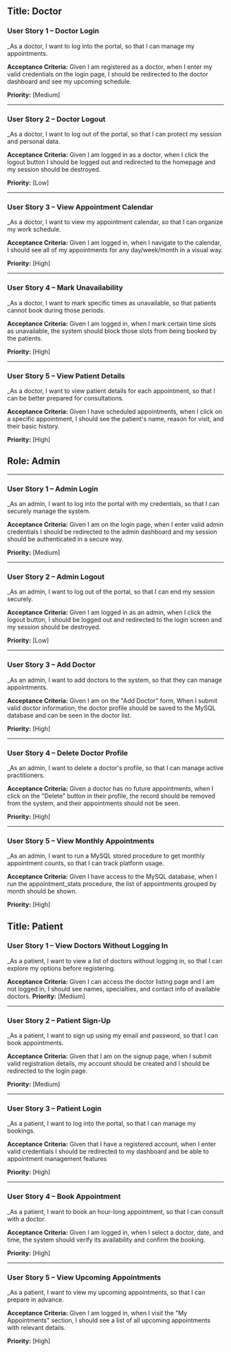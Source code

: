 ## **Title: Doctor**

### User Story 1 – Doctor Login

_As a doctor, I want to log into the portal, so that I can manage my appointments.

**Acceptance Criteria:**
Given I am registered as a doctor, when I enter my valid credentials on the login page, I should be redirected to the doctor dashboard and see my upcoming schedule.

**Priority:** [Medium]

---

### User Story 2 – Doctor Logout

_As a doctor, I want to log out of the portal, so that I can protect my session and personal data.

**Acceptance Criteria:**
Given I am logged in as a doctor, when I click the logout button I should be logged out and redirected to the homepage and my session should be destroyed.

**Priority:** [Low]

---

### User Story 3 – View Appointment Calendar

_As a doctor, I want to view my appointment calendar, so that I can organize my work schedule.

**Acceptance Criteria:**
Given I am logged in, when I navigate to the calendar, I should see all of my appointments for any day/week/month in a visual way.

**Priority:** [High]

---

### User Story 4 – Mark Unavailability

_As a doctor, I want to mark specific times as unavailable, so that patients cannot book during those periods.

**Acceptance Criteria:**
Given I am logged in, when I mark certain time slots as unavailable, the system should block those slots from being booked by the patients.

**Priority:** [High]

---

### User Story 5 – View Patient Details

_As a doctor, I want to view patient details for each appointment, so that I can be better prepared for consultations.

**Acceptance Criteria:**
Given I have scheduled appointments, when I click on a specific appointment, I should see the patient's name, reason for visit, and their basic history.

**Priority:** [High]


## **Role: Admin**

---

### User Story 1 – Admin Login

_As an admin, I want to log into the portal with my credentials, so that I can securely manage the system.

**Acceptance Criteria:**
Given I am on the login page, when I enter valid admin credentials I should be redirected to the admin dashboard and my session should be authenticated in a secure way.

**Priority:** [Medium]

---

### User Story 2 – Admin Logout

_As an admin, I want to log out of the portal, so that I can end my session securely.

**Acceptance Criteria:**
Given I am logged in as an admin, when I click the logout button, I should be logged out and redirected to the login screen and my session should be destroyed.

**Priority:** [Low]

---

### User Story 3 – Add Doctor

_As an admin, I want to add doctors to the system, so that they can manage appointments.

**Acceptance Criteria:**
Given I am on the "Add Doctor" form, When I submit valid doctor information, the doctor profile should be saved to the MySQL database and can be seen in the doctor list.

**Priority:** [High]

---

### User Story 4 – Delete Doctor Profile

_As an admin, I want to delete a doctor's profile, so that I can manage active practitioners.

**Acceptance Criteria:**
Given a doctor has no future appointments, when I click on the "Delete" button in their profile, the record should be removed from the system, and their appointments should not be seen.

**Priority:** [High]

---

### User Story 5 – View Monthly Appointments

_As an admin, I want to run a MySQL stored procedure to get monthly appointment counts, so that I can track platform usage.

**Acceptance Criteria:**
Given I have access to the MySQL database, when I run the appointment_stats procedure, the list of appointments grouped by month should be shown.

**Priority:** [High]



## **Title: Patient**

### User Story 1 – View Doctors Without Logging In

_As a patient, I want to view a list of doctors without logging in, so that I can explore my options before registering.

**Acceptance Criteria:**
Given I can access the doctor listing page and I am not logged in, I should see names, specialties, and contact info of available doctors.
**Priority:** [Medium]

---

### User Story 2 – Patient Sign-Up

_As a patient, I want to sign up using my email and password, so that I can book appointments.

**Acceptance Criteria:**
Given that I am on the signup page, when I submit valid registration details, my account should be created and I should be redirected to the login page.

**Priority:** [Medium]

---

### User Story 3 – Patient Login

_As a patient, I want to log into the portal, so that I can manage my bookings.

**Acceptance Criteria:**
Given that I have a registered account, when I enter valid credentials I should be redirected to my dashboard and be able to appointment management features

**Priority:** [High]

---

### User Story 4 – Book Appointment

_As a patient, I want to book an hour-long appointment, so that I can consult with a doctor.

**Acceptance Criteria:**
Given I am logged in, when I select a doctor, date, and time, the system should verify its availability and confirm the booking.

**Priority:** [High]

---

### User Story 5 – View Upcoming Appointments

_As a patient, I want to view my upcoming appointments, so that I can prepare in advance.

**Acceptance Criteria:**
Given I am logged in, when I visit the "My Appointments" section, I should see a list of all upcoming appointments with relevant details.

**Priority:** [High]
